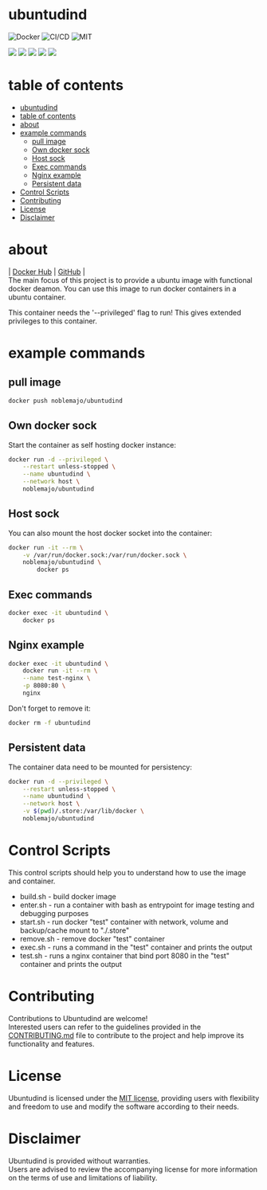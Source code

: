 # ubuntudind
![Docker](https://img.shields.io/docker/image-size/noblemajo/ubuntudind)
![CI/CD](https://github.com/noblemajo/ubuntudind/workflows/Image/badge.svg)
![MIT](https://img.shields.io/badge/license-MIT-blue.svg)

![](https://img.shields.io/badge/dynamic/json?color=green&label=watchers&query=watchers&suffix=x&url=https%3A%2F%2Fapi.github.com%2Frepos%2Fnoblemajo%2Fubuntudind)
![](https://img.shields.io/badge/dynamic/json?color=yellow&label=stars&query=stargazers_count&suffix=x&url=https%3A%2F%2Fapi.github.com%2Frepos%2Fnoblemajo%2Fubuntudind)
![](https://img.shields.io/badge/dynamic/json?color=orange&label=subscribers&query=subscribers_count&suffix=x&url=https%3A%2F%2Fapi.github.com%2Frepos%2Fnoblemajo%2Fubuntudind)
![](https://img.shields.io/badge/dynamic/json?color=navy&label=forks&query=forks&suffix=x&url=https%3A%2F%2Fapi.github.com%2Frepos%2Fnoblemajo%2Fubuntudind)
![](https://img.shields.io/badge/dynamic/json?color=darkred&label=open%20issues&query=open_issues&suffix=x&url=https%3A%2F%2Fapi.github.com%2Frepos%2Fnoblemajo%2Fubuntudind)

# table of contents
- [ubuntudind](#ubuntudind)
- [table of contents](#table-of-contents)
- [about](#about)
- [example commands](#example-commands)
  - [pull image](#pull-image)
  - [Own docker sock](#own-docker-sock)
  - [Host sock](#host-sock)
  - [Exec commands](#exec-commands)
  - [Nginx example](#nginx-example)
  - [Persistent data](#persistent-data)
- [Control Scripts](#control-scripts)
- [Contributing](#contributing)
- [License](#license)
- [Disclaimer](#disclaimer)

# about
|
[Docker Hub](https://hub.docker.com/r/noblemajo/ubuntudind)
|
[GitHub](https://github.com/noblemajo/ubuntudind)
|  
The main focus of this project is to provide a ubuntu image with functional docker deamon.
You can use this image to run docker containers in a ubuntu container.

This container needs the '--privileged' flag to run!
This gives extended privileges to this container.

# example commands
## pull image
```sh
docker push noblemajo/ubuntudind
```
## Own docker sock
Start the container as self hosting docker instance:
```sh
docker run -d --privileged \
    --restart unless-stopped \
    --name ubuntudind \
    --network host \
    noblemajo/ubuntudind
```
## Host sock
You can also mount the host docker socket into the container:
```sh
docker run -it --rm \
    -v /var/run/docker.sock:/var/run/docker.sock \
    noblemajo/ubuntudind \
        docker ps
```
## Exec commands
```sh
docker exec -it ubuntudind \
    docker ps
```
## Nginx example
```sh
docker exec -it ubuntudind \
    docker run -it --rm \
    --name test-nginx \
    -p 8080:80 \
    nginx
```
Don't forget to remove it:
```sh
docker rm -f ubuntudind
```
## Persistent data
The container data need to be mounted for persistency:
```sh
docker run -d --privileged \
    --restart unless-stopped \
    --name ubuntudind \
    --network host \
    -v $(pwd)/.store:/var/lib/docker \
    noblemajo/ubuntudind
```

# Control Scripts
This control scripts should help you to understand how to use the image and container.
 - build.sh - build docker image
 - enter.sh - run a container with bash as entrypoint for image testing and debugging purposes
 - start.sh - run docker "test" container with network, volume and backup/cache mount to "./.store"
 - remove.sh - remove docker "test" container
 - exec.sh - runs a command in the "test" container and prints the output
 - test.sh - runs a nginx container that bind port 8080 in the "test" container and prints the output

# Contributing
Contributions to Ubuntudind are welcome!  
Interested users can refer to the guidelines provided in the [CONTRIBUTING.md](CONTRIBUTING.md) file to contribute to the project and help improve its functionality and features.

# License
Ubuntudind is licensed under the [MIT license](LICENSE), providing users with flexibility and freedom to use and modify the software according to their needs.

# Disclaimer
Ubuntudind is provided without warranties.  
Users are advised to review the accompanying license for more information on the terms of use and limitations of liability.
